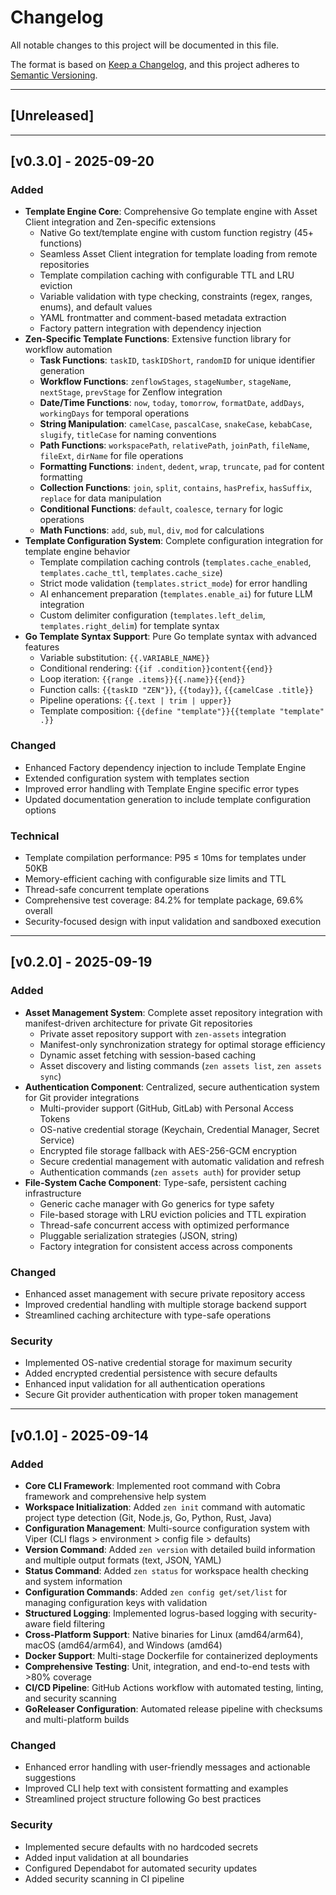 # Changelog

All notable changes to this project will be documented in this file.

The format is based on [Keep a Changelog](http://keepachangelog.com/), and this project adheres to [Semantic Versioning](http://semver.org/).

---

## [Unreleased]

---

## [v0.3.0] - 2025-09-20

### Added
- **Template Engine Core**: Comprehensive Go template engine with Asset Client integration and Zen-specific extensions
  - Native Go text/template engine with custom function registry (45+ functions)
  - Seamless Asset Client integration for template loading from remote repositories
  - Template compilation caching with configurable TTL and LRU eviction
  - Variable validation with type checking, constraints (regex, ranges, enums), and default values
  - YAML frontmatter and comment-based metadata extraction
  - Factory pattern integration with dependency injection
- **Zen-Specific Template Functions**: Extensive function library for workflow automation
  - **Task Functions**: `taskID`, `taskIDShort`, `randomID` for unique identifier generation
  - **Workflow Functions**: `zenflowStages`, `stageNumber`, `stageName`, `nextStage`, `prevStage` for Zenflow integration
  - **Date/Time Functions**: `now`, `today`, `tomorrow`, `formatDate`, `addDays`, `workingDays` for temporal operations
  - **String Manipulation**: `camelCase`, `pascalCase`, `snakeCase`, `kebabCase`, `slugify`, `titleCase` for naming conventions
  - **Path Functions**: `workspacePath`, `relativePath`, `joinPath`, `fileName`, `fileExt`, `dirName` for file operations
  - **Formatting Functions**: `indent`, `dedent`, `wrap`, `truncate`, `pad` for content formatting
  - **Collection Functions**: `join`, `split`, `contains`, `hasPrefix`, `hasSuffix`, `replace` for data manipulation
  - **Conditional Functions**: `default`, `coalesce`, `ternary` for logic operations
  - **Math Functions**: `add`, `sub`, `mul`, `div`, `mod` for calculations
- **Template Configuration System**: Complete configuration integration for template engine behavior
  - Template compilation caching controls (`templates.cache_enabled`, `templates.cache_ttl`, `templates.cache_size`)
  - Strict mode validation (`templates.strict_mode`) for error handling
  - AI enhancement preparation (`templates.enable_ai`) for future LLM integration
  - Custom delimiter configuration (`templates.left_delim`, `templates.right_delim`) for template syntax
- **Go Template Syntax Support**: Pure Go template syntax with advanced features
  - Variable substitution: `{{.VARIABLE_NAME}}`
  - Conditional rendering: `{{if .condition}}content{{end}}`
  - Loop iteration: `{{range .items}}{{.name}}{{end}}`
  - Function calls: `{{taskID "ZEN"}}`, `{{today}}`, `{{camelCase .title}}`
  - Pipeline operations: `{{.text | trim | upper}}`
  - Template composition: `{{define "template"}}{{template "template" .}}`

### Changed
- Enhanced Factory dependency injection to include Template Engine
- Extended configuration system with templates section
- Improved error handling with Template Engine specific error types
- Updated documentation generation to include template configuration options

### Technical
- Template compilation performance: P95 ≤ 10ms for templates under 50KB
- Memory-efficient caching with configurable size limits and TTL
- Thread-safe concurrent template operations
- Comprehensive test coverage: 84.2% for template package, 69.6% overall
- Security-focused design with input validation and sandboxed execution

---

## [v0.2.0] - 2025-09-19

### Added
- **Asset Management System**: Complete asset repository integration with manifest-driven architecture for private Git repositories
  - Private asset repository support with `zen-assets` integration
  - Manifest-only synchronization strategy for optimal storage efficiency
  - Dynamic asset fetching with session-based caching
  - Asset discovery and listing commands (`zen assets list`, `zen assets sync`)
- **Authentication Component**: Centralized, secure authentication system for Git provider integrations
  - Multi-provider support (GitHub, GitLab) with Personal Access Tokens
  - OS-native credential storage (Keychain, Credential Manager, Secret Service)
  - Encrypted file storage fallback with AES-256-GCM encryption
  - Secure credential management with automatic validation and refresh
  - Authentication commands (`zen assets auth`) for provider setup
- **File-System Cache Component**: Type-safe, persistent caching infrastructure
  - Generic cache manager with Go generics for type safety
  - File-based storage with LRU eviction policies and TTL expiration
  - Thread-safe concurrent access with optimized performance
  - Pluggable serialization strategies (JSON, string)
  - Factory integration for consistent access across components

### Changed
- Enhanced asset management with secure private repository access
- Improved credential handling with multiple storage backend support
- Streamlined caching architecture with type-safe operations

### Security
- Implemented OS-native credential storage for maximum security
- Added encrypted credential persistence with secure defaults
- Enhanced input validation for all authentication operations
- Secure Git provider authentication with proper token management

---

## [v0.1.0] - 2025-09-14

### Added
- **Core CLI Framework**: Implemented root command with Cobra framework and comprehensive help system
- **Workspace Initialization**: Added `zen init` command with automatic project type detection (Git, Node.js, Go, Python, Rust, Java)
- **Configuration Management**: Multi-source configuration system with Viper (CLI flags > environment > config file > defaults)
- **Version Command**: Added `zen version` with detailed build information and multiple output formats (text, JSON, YAML)
- **Status Command**: Added `zen status` for workspace health checking and system information
- **Configuration Commands**: Added `zen config get/set/list` for managing configuration keys with validation
- **Structured Logging**: Implemented logrus-based logging with security-aware field filtering
- **Cross-Platform Support**: Native binaries for Linux (amd64/arm64), macOS (amd64/arm64), and Windows (amd64)
- **Docker Support**: Multi-stage Dockerfile for containerized deployments
- **Comprehensive Testing**: Unit, integration, and end-to-end tests with >80% coverage
- **CI/CD Pipeline**: GitHub Actions workflow with automated testing, linting, and security scanning
- **GoReleaser Configuration**: Automated release pipeline with checksums and multi-platform builds

### Changed
- Enhanced error handling with user-friendly messages and actionable suggestions
- Improved CLI help text with consistent formatting and examples
- Streamlined project structure following Go best practices

### Security
- Implemented secure defaults with no hardcoded secrets
- Added input validation at all boundaries
- Configured Dependabot for automated security updates
- Added security scanning in CI pipeline
